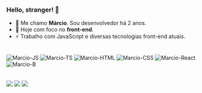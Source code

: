 ### Hello, stranger! 👋

- 💬 Me chamo **Márcio**. Sou desenvolvedor há 2 anos.
- 📘 Hoje com foco no **front-end**.
- ⚡ Trabalho com JavaScript e diversas tecnologias front-end atuais.

<div style="display: inline_block"><br>

  <img align="center" alt="Marcio-JS" src="https://img.shields.io/badge/JavaScript-F7DF1E?style=for-the-badge&logo=javascript&logoColor=black">
  <img align="center" alt="Marcio-TS" src="https://img.shields.io/badge/TypeScript-007ACC?style=for-the-badge&logo=typescript&logoColor=white">
  <img align="center" alt="Marcio-HTML" src="https://img.shields.io/badge/HTML5-E34F26?style=for-the-badge&logo=html5&logoColor=white">
  <img align="center" alt="Marcio-CSS" src="https://img.shields.io/badge/CSS3-1572B6?style=for-the-badge&logo=css3&logoColor=white">
  <img align="center" alt="Marcio-React" src="https://img.shields.io/badge/React-20232A?style=for-the-badge&logo=react&logoColor=61DAFB">
  <img align="center" alt="Marcio-B" src="https://img.shields.io/badge/Node.js-43853D?style=for-the-badge&logo=node.js&logoColor=white"/>
  </div> <br>

  <br>
  <div>
       <a href="https://instagram.com/marciodiniz.exe" target="_blank"><img src="https://img.shields.io/badge/-Instagram-%23E4405F?style=for-the-badge&logo=instagram&logoColor=white" target="_blank"></a>
       <a href="https://wa.me/5583993478941" target="_blank"><img src="https://img.shields.io/badge/WhatsApp-25D366?style=for-the-badge&logo=whatsapp&logoColor=white" target="_blank"></a>
       <a href = "mailto:marcio.sccp10@gmail.com"><img src="https://img.shields.io/badge/-Gmail-%23333?style=for-the-badge&logo=gmail&logoColor=white" target="_blank"></a>
